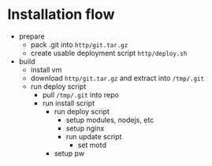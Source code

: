 # Installation flow

- prepare
  - pack .git into `http/git.tar.gz`
  - create usable deployment script `http/deploy.sh`
- build
  - install vm
  - download `http/git.tar.gz` and extract into `/tmp/.git`
  - run deploy script
    - pull `/tmp/.git` into repo
    - run install script
      - run deploy script
        - setup modules, nodejs, etc
        - setup nginx
        - run update script
          - set motd
      - setup pw

